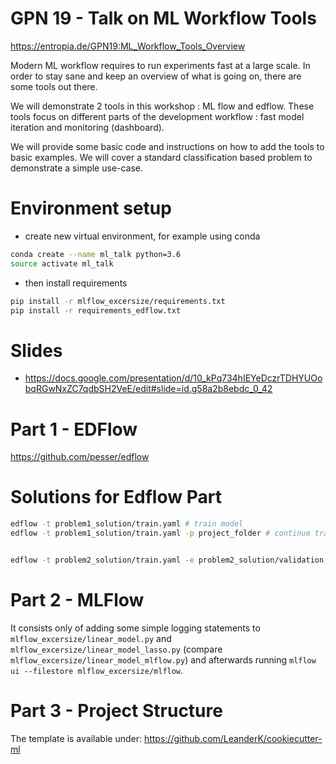 # GPN 19 - Talk on ML Workflow Tools

https://entropia.de/GPN19:ML_Workflow_Tools_Overview

Modern ML workflow requires to run experiments fast at a large scale. 
In order to stay sane and keep an overview of what is going on, there are some tools out there.

We will demonstrate 2 tools in this workshop : ML flow and edflow. These tools focus on different parts of the development workflow : fast model iteration and monitoring (dashboard).

We will provide some basic code and instructions on how to add the tools to basic examples. We will cover a standard classification based problem to demonstrate a simple use-case.


# Environment setup

* create new virtual environment, for example using conda

```bash
conda create --name ml_talk python=3.6
source activate ml_talk
```

* then install requirements
```bash
pip install -r mlflow_excersize/requirements.txt
pip install -r requirements_edflow.txt
```

# Slides 

* https://docs.google.com/presentation/d/10_kPq734hIEYeDczrTDHYUOobqRGwNxZC7qdbSH2VeE/edit#slide=id.g58a2b8ebdc_0_42


# Part 1 - EDFlow

https://github.com/pesser/edflow


# Solutions for Edflow Part

```bash
edflow -t problem1_solution/train.yaml # train model
edflow -t problem1_solution/train.yaml -p project_folder # continue training model


edflow -t problem2_solution/train.yaml -e problem2_solution/validation.yaml # add validation
```

# Part 2 - MLFlow
It consists only of adding some simple logging statements to `mlflow_excersize/linear_model.py` and `mlflow_excersize/linear_model_lasso.py` (compare `mlflow_excersize/linear_model_mlflow.py`) and afterwards running `mlflow ui --filestore mlflow_excersize/mlflow`.

# Part 3 - Project Structure
The template is available under: https://github.com/LeanderK/cookiecutter-ml